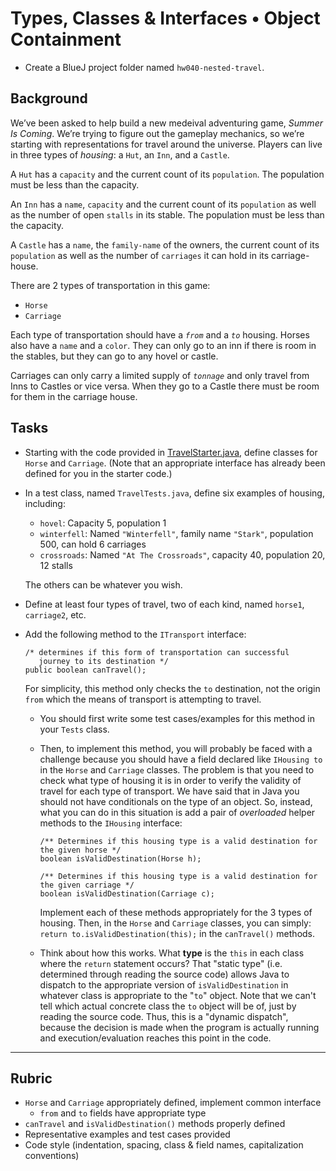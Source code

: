 # Types, Classes & Interfaces • Object Containment 

- Create a BlueJ project folder named `hw040-nested-travel`.

## Background

We’ve been asked to help build a new medeival adventuring game, _Summer Is Coming_. We’re trying to figure out the gameplay mechanics, so we’re starting with representations for travel around the universe. Players can live in three types of _housing_: a `Hut`, an `Inn`, and a `Castle`.

A `Hut` has a `capacity` and the current count of its `population`. The population must be less than the capacity.

An `Inn` has a `name`, `capacity` and the current count of its `population` as well as the number of open `stalls` in its stable. The population must be less than the capacity.

A `Castle` has a `name`, the `family-name` of the owners, the current count of its `population` as well as the number of `carriages` it can hold in its carriage-house.

There are 2 types of transportation in this game:
- `Horse`
- `Carriage`

Each type of transportation should have a _`from`_ and a _`to`_ housing. Horses also have a `name` and a `color`. They can only go to an inn if there is room in the stables, but they can go to any hovel or castle.

Carriages can only carry a limited supply of _`tonnage`_ and only travel from Inns to Castles or vice versa. When they go to a Castle there must be room for them in the carriage house.

## Tasks

* Starting with the code provided in [TravelStarter.java](TravelStarter.java), define classes for `Horse` and `Carriage`. (Note that an appropriate interface has already been defined for you in the starter code.)

* In a test class, named `TravelTests.java`, define six examples of housing, including:
  * `hovel`: Capacity 5, population 1
  * `winterfell`: Named `"Winterfell"`, family name `"Stark"`, population 500, can hold 6 carriages
  * `crossroads`: Named `"At The Crossroads"`, capacity 40, population 20, 12 stalls
  
  The others can be whatever you wish.

* Define at least four types of travel, two of each kind, named `horse1`, `carriage2`, etc.

* Add the following method to the `ITransport` interface:

      /* determines if this form of transportation can successful
         journey to its destination */
      public boolean canTravel();

  For simplicity, this method only checks the `to` destination, not the
  origin `from` which the means of transport is attempting to travel.

  * You should first write some test cases/examples for this method in your `Tests` class. 
  * Then, to implement this method, you will probably be faced with a challenge because you should have a field declared like `IHousing to` in the `Horse` and `Carriage` classes. The problem is that you need to  check what type of housing it is in order to verify the validity of travel for each type of transport. We have said that in Java you should not have conditionals on the type of an object. So, instead, what you can do in this situation is add a pair of _overloaded_ helper methods to the `IHousing` interface:

        /** Determines if this housing type is a valid destination for the given horse */
        boolean isValidDestination(Horse h);

        /** Determines if this housing type is a valid destination for the given carriage */
        boolean isValidDestination(Carriage c);

    Implement each of these methods appropriately for the 3 types of housing. Then, in the `Horse` and `Carriage` classes, you can simply: `return to.isValidDestination(this);`  in the `canTravel()` methods.

  * Think about how this works. What **type** is the `this` in each class where the `return` statement occurs? That "static type" (i.e. determined through reading the source code) allows Java to dispatch to the appropriate version of `isValidDestination` in whatever class is appropriate to the "`to`" object. Note that we can't tell which actual concrete class the `to` object will be of, just by reading the source code. Thus, this is a "dynamic dispatch", because the decision is made when the program is actually running and execution/evaluation reaches this point in the code.


---

## Rubric
- `Horse` and `Carriage` appropriately defined, implement common interface
  - `from` and `to` fields have appropriate type
- `canTravel` and `isValidDestination()` methods properly defined
- Representative examples and test cases provided
- Code style (indentation, spacing, class & field names, capitalization conventions)

